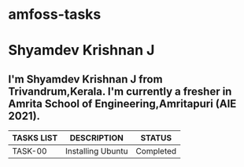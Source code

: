 # amfoss-tasks

# Shyamdev Krishnan J 

## I'm Shyamdev Krishnan J from Trivandrum,Kerala. I'm currently a fresher in Amrita School of Engineering,Amritapuri (AIE 2021).

| TASKS LIST |     DESCRIPTION     |     STATUS     |
| ---------- |     -----------     |     ------     |
| TASK-00    | Installing Ubuntu   | Completed      |
